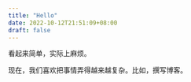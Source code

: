 ```yaml
---
title: "Hello"
date: 2022-10-12T21:51:09+08:00
draft: false
---
```


看起来简单，实际上麻烦。

现在，我们喜欢把事情弄得越来越复杂。比如，撰写博客。

